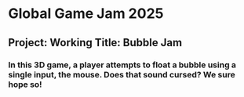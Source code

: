# Global Game Jam 2025
## Project: Working Title: Bubble Jam
### In this 3D game, a player attempts to float a bubble using a single input, the mouse. Does that sound cursed? We sure hope so!
